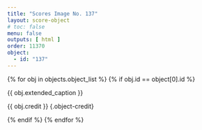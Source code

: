 ```yaml
---
title: "Scores Image No. 137"
layout: score-object
# toc: false
menu: false
outputs: [ html ]
order: 11370
object:
  - id: "137"
---
```


{% for obj in objects.object_list %}
{% if obj.id == object[0].id %}

{{ obj.extended_caption }}

{{ obj.credit }} {.object-credit}

{% endif %}
{% endfor %}
